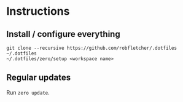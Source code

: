 # Instructions

## Install / configure everything

```
git clone --recursive https://github.com/robfletcher/.dotfiles ~/.dotfiles
~/.dotfiles/zero/setup <workspace name>
```

## Regular updates

Run `zero update`.
